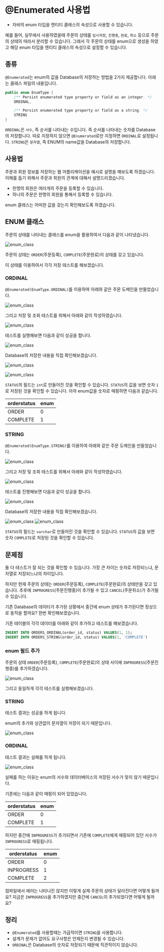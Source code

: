 # @Enumerated 사용법

- 자바의 enum 타입을 엔티티 클래스의 속성으로 사용할 수 있습니다.

예를 들어, 실무에서 사용하였을때 주문의 상태를 `임시저장`, `진행중`, `완료`, `취소` 등으로 주문의 상태의 따라서 분리할 수 있습니다. 그래서 각 주문의 상태를 enum으로 생성을 하였고 해당 enum 타입을 엔티티 클래스의 속성으로 설정할 수 있습니다.

## 종류

`@Enumerated`는 enum의 값을 Database의 저장하는 방법을 2가지 제공합니다.
아래는 클래스 파일의 내용입니다.
```Java
public enum EnumType {
    /** Persist enumerated type property or field as an integer. */
    ORDINAL,

    /** Persist enumerated type property or field as a string. */
    STRING
}
```

`ORDINAL`은 `서수`, 즉 순서를 나타내는 수입니다. 즉 순서를 나타내는 숫자를 Database의 저장합니다. 따로 지정하지 않으면 `@Enumerated`로만 지정하면 `ÒRDINAL`로 설정됩니다.
`STRING`은 `문자열`, 즉 ENUM의 name값을 Database의 저장합니다.

## 사용법
주문과 회원 정보를 저장하는 웹 어플리케이션을 예시로 설명을 해보도록 하겠습니다.
이해를 돕기 위해서 주문과 회원의 관계에 대해서 설명드리겠습니다.

- 한명의 회원은 여러개의 주문을 등록할 수 있습니다.
- 하나의 주문은 한명의 회원을 통해서 등록할 수 있습니다.

enum 클래스는 어떠한 값을 갖는지 확인해보도록 하겠습니다.

## ENUM 클래스

주문의 상태를 나타내는 클래스를 enum을 활용하여서 다음과 같이 나타냈습니다.

![enum_class](./images/0_status.png)

주문의 상태는 `ORDER`(주문등록), `COMPLETE`(주문완료)의 상태를 갖고 있습니다.

이 상태를 이용하여서 각각 저장 테스트를 해보겠습니다.

### ORDINAL

`@Enumerated(EnumType.ORDINAL)`를 이용하여 아래와 같은 주문 도메인을 만들었습니다.

![enum_class](./images/1_ordinal.png)

그리고 저장 및 조회 테스트를 위해서 아래와 같이 작성하였습니다.

![enum_class](./images/2_ordinal.png)

테스트를 실행해보면 다음과 같이 성공을 합니다.

![enum_class](./images/3_ordinal.png)

Database의 저장한 내용을 직접 확인해보겠습니다.

![enum_class](./images/4_ordinal.png)

![enum_class](./images/5_ordinal.png)

`STATUS`의 필드는 `int`로 만들어진 것을 확인할 수 있습니다.
`STATUS`의 값을 보면 숫자 `1`로 저장된 것을 확인할 수 있습니다.
아까 enum값을 숫자로 매핑하면 다음과 같습니다.

|orderstatus |enum|
|------------|----|    
|ORDER       |  0 |
|COMPLETE    |  1 |

### STRING

`@Enumerated(EnumType.STRING)`를 이용하여 아래와 같은 주문 도메인을 만들었습니다.

![enum_class](./images/5_string.png)

그리고 저장 및 조회 테스트를 위해서 아래와 같이 작성하였습니다.

![enum_class](./images/6_string.png)

테스트를 진행해보면 다음과 같이 성공을 합니다.

![enum_class](./images/7_string.png)

Database의 저장한 내용을 직접 확인해보겠습니다.

![enum_class](./images/8_string.png)
![enum_class](./images/9_string.png)

`STATUS`의 필드는 `varchar`로 만들어진 것을 확인할 수 있습니다.
`STATUS`의 값을 보면 숫자 `COMPLETE`로 저장된 것을 확인할 수 있습니다.

## 문제점

둘 다 테스트가 잘 되는 것을 확인할 수 있습니다.
가장 큰 차이는 숫자로 저장되느냐, 문자열로 저장되느냐의 차이입니다.

하지만 현재 주문의 상태는 `ORDER`(주문등록), `COMPLETE`(주문완료)의 상태만을 갖고 있습니다. 추후에 `INPROGRESS`(주문진행중)이 추가될 수 있고 `CANCEL`(주문취소)가 추가될 수 있습니다.

기존 Database의 데이터가 추가된 상황에서 중간에 enum 상태가 추가된다면 정상으로 동작을 할까요? 한번 확인해보겠습니다.

기존 테이블의 각각 데이터를 아래와 같이 추가하고 테스트를 해보겠습니다.
```sql
INSERT INTO ORDERS_ORDINAL(order_id, status) VALUES(1, 1);
INSERT INTO ORDERS_STRING(order_id, status) VALUES(1, 'COMPLETE')
```

### enum 필드 추가

주문의 상태 `ORDER`(주문등록), `COMPLETE`(주문완료)의 상태 사이에 `INPROGRESS`(주문진행중)를 추가하겠습니다.

![enum_class](./images/9_status.png)

그리고 동일하게 각각 테스트를 실행해보겠습니다.

### STRING

테스트 결과는 성공을 하게 됩니다.

enum의 추가와 상관없이 문자열이 저장이 되기 때문입니다.

![enum_class](./images/11_string.png)

### ORDINAL

테스트 결과는 실패를 하게 됩니다.

![enum_class](./images/10_ordinal.png)

실패를 하는 이유는 enum의 서수와 데이터베이스의 저장된 서수가 맞지 않기 때문입니다.

기존에는 다음과 같이 매핑이 되어 있었습니다.

|orderstatus |enum|
|------------|----|    
|ORDER       |  0 |
|COMPLETE    |  1 |

하지만 중간에 `INPROGRESS`가 추가되면서 기존에 `COMPLETE`에게 매핑되어 있던 서수가 `INPROGRESS`로 매핑됩니다.

|orderstatus |enum|
|------------|----|    
|ORDER       |  0 |
|INPROGRESS  |  1 |
|COMPLETE    |  2 |

컴파일에서 에러는 나타나진 않지만 이렇게 실제 주문의 상태가 달라진다면 어떻게 될까요?
지금은 `INPROGRESS`을 추가하였지만 중간에 `CANCEL`이 추가되었다면 어떻게 될까요?  

## 정리

- `@Enumerated`를 사용할때는 가급적이면 `STRING`을 사용합니다.
- 설계가 문제가 없어도 요구사항은 언제든지 변경될 수 있습니다.
- `ORDINAL`은 Database의 숫자로 저장되기 때문에 직관적이지 않습니다.
